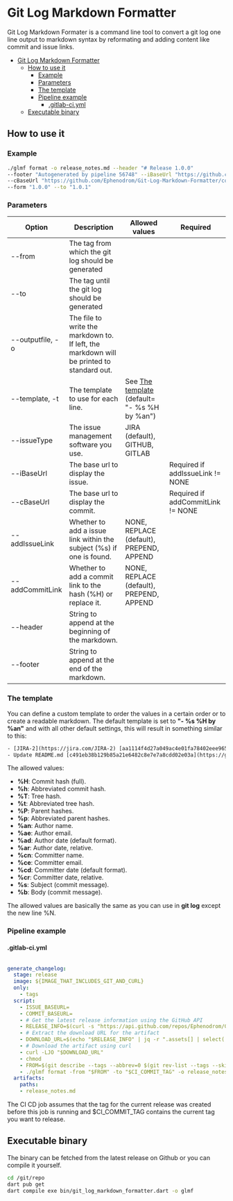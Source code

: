 # Git Log Markdown Formatter

Git Log Markdown Formater is a command line tool to convert a git log one line output to markdown syntax by reformating and adding content like commit and issue links.

- [Git Log Markdown Formatter](#git-log-markdown-formatter)
  - [How to use it](#how-to-use-it)
    - [Example](#example)
    - [Parameters](#parameters)
    - [The template](#the-template)
    - [Pipeline example](#pipeline-example)
      - [.gitlab-ci.yml](#gitlab-ciyml)
  - [Executable binary](#executable-binary)

## How to use it

### Example

```bash
./glmf format -o release_notes.md --header "# Release 1.0.0" 
--footer "Autogenerated by pipeline 56748" --iBaseUrl "https://github.com/Ephenodrom/Git-Log-Markdown-Formatter/issues" 
--cBaseUrl "https://github.com/Ephenodrom/Git-Log-Markdown-Formatter/commit/" 
--form "1.0.0" --to "1.0.1"
```

### Parameters

| Option | Description | Allowed values | Required |
| ------------- | ------------- | ------------- | ------------- |
| --from  | The tag from which the git log should be generated |  | |
| --to  | The tag until the git log should be generated |  | |
| --outputfile, -o  | The file to write the markdown to. If left, the markdown will be printed to standard out.  |  |  |
| --template, -t  | The template to use for each line. | See [The template](#the-template) (default= "- %s %H by %an") |  |
| --issueType | The issue management software you use. | JIRA (default), GITHUB, GITLAB |  |
| --iBaseUrl | The base url to display the issue. |  | Required if addIssueLink != NONE |
| --cBaseUrl | The base url to display the commit. |  | Required if addCommitLink != NONE |
| --addIssueLink  | Whether to add a issue link within the subject (%s) if one is found. | NONE, REPLACE (default), PREPEND, APPEND |  |
| --addCommitLink | Whether to add a commit link to the hash (%H) or replace it. | NONE, REPLACE (default), PREPEND, APPEND |  |
| --header | String to append at the beginning of the markdown. |  |  |
| --footer| String to append at the end of the markdown. |  |  |

### The template

You can define a custom template to order the values in a certain order or to create a readable markdown. The default template is set to **"- %s %H by %an"** and with all other default settings, this will result in something similar to this:

```txt
- [JIRA-2](https://jira.com/JIRA-2) [aa1114f4d27a049ac4e01fa78402eee965a1528a](https://github.com/Foo/Bar/commit/aa1114f4d27a049ac4e01fa78402eee965a1528a) by Ephenodrom
- Update README.md [c491eb38b129b85a21e6482c8e7e7a8cdd02e03a](https://github.com/Foo/Bar/commit/aa1114f4d27a049ac4e01fa78402eee965a1528a) by Ephenodrom
```

The allowed values:

- **%H**: Commit hash (full).
- **%h**: Abbreviated commit hash.
- **%T**: Tree hash.
- **%t**: Abbreviated tree hash.
- **%P**: Parent hashes.
- **%p**: Abbreviated parent hashes.
- **%an**: Author name.
- **%ae**: Author email.
- **%ad**: Author date (default format).
- **%ar**: Author date, relative.
- **%cn**: Committer name.
- **%ce**: Committer email.
- **%cd**: Committer date (default format).
- **%cr**: Committer date, relative.
- **%s**: Subject (commit message).
- **%b**: Body (commit message).

>>>
The allowed values are basically the same as you can use in **git log** except the new line %N.
>>>

### Pipeline example

#### .gitlab-ci.yml

```yaml

generate_changelog:
  stage: release
  image: ${IMAGE_THAT_INCLUDES_GIT_AND_CURL}
  only:
    - tags
  script:
    - ISSUE_BASEURL=
    - COMMIT_BASEURL=
    - # Get the latest release information using the GitHub API
    - RELEASE_INFO=$(curl -s "https://api.github.com/repos/Ephenodrom/Git-Log-Markdown-Formatter/releases/latest")
    - # Extract the download URL for the artifact
    - DOWNLOAD_URL=$(echo "$RELEASE_INFO" | jq -r ".assets[] | select(.name == \"glmf\") | .browser_download_url")
    - # Download the artifact using curl
    - curl -LJO "$DOWNLOAD_URL"
    - chmod
    - FROM=$(git describe --tags --abbrev=0 $(git rev-list --tags --skip=1 --max-count=1))
    - ./glmf format -from "$FROM" -to "$CI_COMMIT_TAG" -o release_notes.md --header "# Release $CI_COMMIT_TAG" --footer "Autogenerated by pipeline $CI_PIPELINE_ID" --iBaseUrl "$ISSUE_BASEURL" --cBaseUrl "https://github.com/Ephenodrom/Git-Log-Markdown-Formatter/commit/"
  artifacts:
    paths:
    - release_notes.md
```

>>>
The CI CD job assumes that the tag for the current release was created before this job is running and $CI_COMMIT_TAG contains the current tag you want to release.
>>>

## Executable binary

The binary can be fetched from the latest release on Github or you can compile it yourself.

```bash
cd /git/repo
dart pub get
dart compile exe bin/git_log_markdown_formatter.dart -o glmf
```

